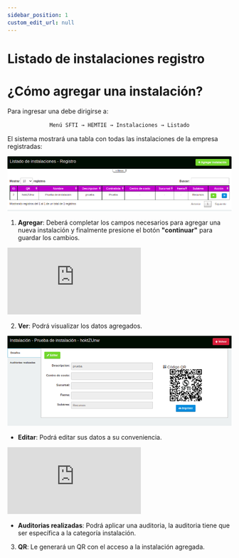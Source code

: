 ```yaml
---
sidebar_position: 1
custom_edit_url: null
---
```

# Listado de instalaciones registro
# ¿Cómo agregar una instalación?
Para ingresar una debe dirigirse a: 

<div align="center">

```bash
Menú SFTI → HEMTIE → Instalaciones → Listado
```
</div>

El sistema mostrará una tabla con todas las instalaciones de la empresa registradas:

<div align="center">

![inicio](/img/img_manual/img_hemtie_equipo/2023-08-31_10-02.png)

</div>

1. **Agregar**: Deberá completar los campos necesarios para agregar una nueva instalación y finalmente presione el botón **"continuar"** para guardar los cambios.


<div class="video-responsive">

<iframe src="https://www.youtube.com/embed/DbEbVs4O5U4/?rel=0" title="YouTube video player" frameborder="0" allow="accelerometer; autoplay; clipboard-write; encrypted-media; gyroscope; picture-in-picture; web-share" allowfullscreen></iframe>

</div>


2. **Ver**: Podrá visualizar los datos agregados.

<div align="center">

![ver](/img/img_manual/img_hemtie_equipo/2023-08-31_10-04.png)

</div>

* **Editar**: Podrá editar sus datos a su conveniencia.

<div class="video-responsive">

<iframe src="https://www.youtube.com/embed/olfDJSqzfwg/?rel=0" title="YouTube video player" frameborder="0" allow="accelerometer; autoplay; clipboard-write; encrypted-media; gyroscope; picture-in-picture; web-share" allowfullscreen></iframe>

</div>


* **Auditorias realizadas**: Podrá aplicar una auditoria, la auditoria tiene que ser específica a la categoría instalación.

3. **QR**: Le generará un QR con el acceso a la instalación agregada.
